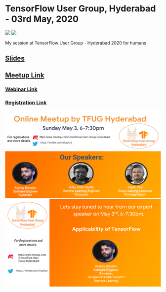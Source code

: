 # TensorFlow User Group, Hyderabad - 03rd May, 2020
 [![](https://img.shields.io/github/license/sourcerer-io/hall-of-fame.svg?colorB=ff0000)](https://github.com/akshaybahadur21/Emojinator/blob/master/LICENSE.md)  [![](https://img.shields.io/badge/Akshay-Bahadur-brightgreen.svg?colorB=ff0000)](https://akshaybahadur.com)
 
 My session at TensorFlow User Group - Hyderabad 2020 for humans 
 
## [Slides](https://docs.google.com/presentation/d/1897k5Dz7C4Ig-QOvh3tSw_BY24He2tFfaEwFxcP3xjs/edit?usp=sharing)

## [Meetup Link](https://www.meetup.com/TensorFlow-User-Group-Hyderabad/events/270335272/)
### [Webinar Link](https://bit.ly/tfuggdgch)
### [Registration Link](https://forms.gle/xG95p2UgQstGVF4q7)
<img src="https://github.com/akshaybahadur21/TFUG-Hyderabad-2020/blob/master/1.png">
<img src="https://github.com/akshaybahadur21/TFUG-Hyderabad-2020/blob/master/2.png">
